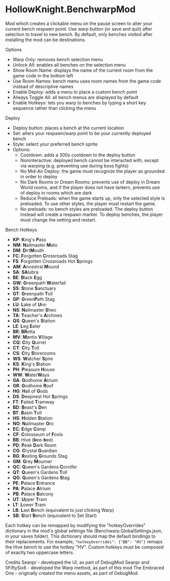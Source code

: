 # HollowKnight.BenchwarpMod

Mod which creates a clickable menu on the pause screen to alter your current bench respawn point. Use warp button (or save and quit) after selection to travel to new bench. By default, only benches visited after installing the mod can be destinations.

Options
- Warp Only: removes bench selection menu
- Unlock All: enables all benches on the selection menu
- Show Room Name: displays the name of the current room from the game code in the bottom left
- Use Room Names: bench menu uses room names from the game code instead of descriptive names
- Enable Deploy: adds a menu to place a custom bench point
- Always Toggle All: all bench menus are displayed by default
- Enable Hotkeys: lets you warp to benches by typing a short key sequence rather than clicking the menu

Deploy
- Deploy button: places a bench at the current location
- Set: alters your respawn/warp point to be your currently deployed bench
- Style: select your preferred bench sprite
- Options:
	- Cooldown: adds a 300s cooldown to the deploy button
	- Noninteractive: deployed bench cannot be interacted with, except via warping (e.g. preventing use during boss fights)
	- No Mid-Air Deploy: the game must recognize the player as grounded in order to deploy
	- No Dark Rooms or Dream Rooms: prevents use of deploy in Dream World rooms, and if the player does not have lantern, prevents use of deploy in rooms which are dark
	- Reduce Preloads: when the game starts up, only the selected style is preloaded. To use other styles, the player must restart the game.
	- No preloads: no bench styles are preloaded. The deploy button instead will create a respawn marker. To deploy benches, the player must change the setting and restart.

Bench Hotkeys
- **KP**: **K**ing's **P**ass
- **NM**: **N**ailmaster **M**ato
- **DM**: **D**irt**M**outh
- **FC**: **F**orgotten **C**rossroads Stag
- **FS**: **F**orgotten Crossroads Hot **S**prings
- **AM**: **A**ncestral **M**ound
- **SA**: **SA**lubra
- **BE**: **B**lack **E**gg
- **GW**: **G**reenpath **W**aterfall
- **SS**: **S**tone **S**anctuary
- **GT**: **G**reenpath **T**oll
- **GP**: **G**reen**P**ath Stag
- **LU**: **L**ake of **U**nn
- **NS**: **N**ailmaster **S**heo
- **TA**: **T**eacher's **A**rchives
- **QS**: **Q**ueen's **S**tation
- **LE**: **L**eg **E**ater
- **BR**: **BR**etta
- **MV**: **M**antis **V**illage
- **CQ**: **C**ity **Q**uirrel
- **CT**: **C**ity **T**oll
- **CS**: **C**ity **S**torerooms
- **WS**: **W**atcher **S**pire
- **KS**: **K**ing's **S**tation
- **PH**: **P**leasure **H**ouse
- **WW**: **W**ater**W**ays
- **GA**: **G**odhome **A**trium
- **GR**: **G**odhome **R**oof
- **HG**: **H**all of **G**ods
- **DS**: **D**eepnest Hot **S**prings
- **FT**: **F**ailed **T**ramway
- **BD**: **B**east's **D**en
- **BT**: **B**asin **T**oll
- **HS**: **H**idden **S**tation
- **NO**: **N**ailmaster **O**ro
- **EC**: **E**dge **C**amp
- **CF**: **C**olosseum of **F**ools
- **BB**: Hive (**b**ee-**b**ee)
- **PD**: **P**eak **D**ark Room
- **CG**: **C**rystal **G**uardian
- **RG**: **R**esting **G**rounds Stag
- **GM**: **G**rey **M**ourner
- **QC**: **Q**ueen's Gardens **C**ornifer
- **QT**: **Q**ueen's Gardens **T**oll
- **QG**: **Q**ueen's Gardens **S**tag
- **PE**: **P**alace **E**ntrance
- **PA**: **P**alace **A**trium
- **PB**: **P**alace **B**alcony
- **UT**: **U**pper **T**ram
- **LT**: **L**ower **T**ram
- **LB**: **L**ast **B**ench (equivalent to just clicking Warp)
- **SB**: **S**tart **B**ench (equivalent to Set Start)

Each hotkey can be remapped by modifying the "hotkeyOverrides" dictionary in the
mod's global settings file (Benchwarp.GlobalSettings.json, in your saves folder). This dictionary
should map the default bindings to their replacements. For example, `"hotkeyOverrides": {"BB": "HV"}` remaps the Hive bench to use the hotkey "HV".
Custom hotkeys must be composed of exactly two uppercase letters.

Credits
Seanpr - developed the UI, as part of DebugMod
Seanpr and 5FiftySix6 - developed the Warp method, as part of this mod
The Embraced One - originally created the menu assets, as part of DebugMod
